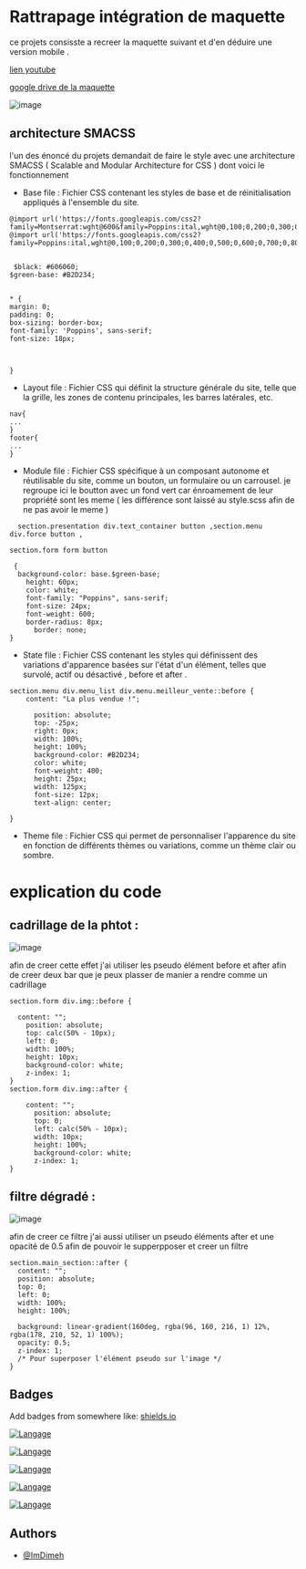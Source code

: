 


# Rattrapage intégration de maquette 

ce projets consisste a recreer la maquette suivant et  d'en déduire une version mobile .

[lien youtube ](https://youtu.be/1lDGR7be3DI)

[google drive de la maquette ](https://drive.google.com/drive/folders/1s6tK-YvGq7gn9BGSvKJAZhI891wYIesJ)

![image](https://github.com/IIM-Creative-Technology/rattrapages-ImDimeh/assets/94788341/168cca3b-163b-49a8-a2d9-1e586f782881)


## architecture SMACSS

l'un des énoncé du projets demandait de faire le style avec une architecture SMACSS ( Scalable and Modular Architecture for CSS ) dont voici le fonctionnement 


-  Base file : Fichier CSS contenant les styles de base et de réinitialisation appliqués à l'ensemble du site.
  ```
@import url('https://fonts.googleapis.com/css2?family=Montserrat:wght@600&family=Poppins:ital,wght@0,100;0,200;0,300;0,400;0,500;0,600;0,700;0,800;0,900;1,100;1,200;1,300;1,400;1,500;1,600;1,700;1,800;1,900&display=swap');
@import url('https://fonts.googleapis.com/css2?family=Poppins:ital,wght@0,100;0,200;0,300;0,400;0,500;0,600;0,700;0,800;0,900;1,100;1,200;1,300;1,400;1,500;1,600;1,700;1,800;1,900&display=swap');


   $black: #606060;
$green-base: #B2D234;


* {
  margin: 0;
  padding: 0;
  box-sizing: border-box;
  font-family: 'Poppins', sans-serif;
  font-size: 18px;
  
  
  
}

```



*  Layout file : Fichier CSS qui définit la structure générale du site, telle que la grille, les zones de contenu principales, les barres latérales, etc.
```
nav{
...
}
footer{
...
}

```
+ Module file : Fichier CSS spécifique à un composant autonome et réutilisable du site, comme un bouton, un formulaire ou un carrousel.
je regroupe ici le boutton avec un fond vert car énroamement de leur propriété sont les meme ( les différence sont laissé au style.scss afin de  ne pas avoir le meme )
```
  section.presentation div.text_container button ,section.menu div.force button ,
 
section.form form button

 {
  background-color: base.$green-base;
    height: 60px;
    color: white;
    font-family: "Poppins", sans-serif;
    font-size: 24px;
    font-weight: 600;
    border-radius: 8px;
      border: none;
}

```
-  State file : Fichier CSS contenant les styles qui définissent des variations d'apparence basées sur l'état d'un élément, telles que survolé, actif ou désactivé , before et after .


```
section.menu div.menu_list div.menu.meilleur_vente::before {
    content: "La plus vendue !";
    
      position: absolute;
      top: -25px;
      right: 0px;
      width: 100%;
      height: 100%;
      background-color: #B2D234;
      color: white;
      font-weight: 400;
      height: 25px;
      width: 125px;
      font-size: 12px;
      text-align: center;

} 

```
* Theme file : Fichier CSS qui permet de personnaliser l'apparence du site en fonction de différents thèmes ou variations, comme un thème clair ou sombre.

# explication du code 

 ## cadrillage de la phtot :
 ![image](https://github.com/IIM-Creative-Technology/rattrapages-ImDimeh/assets/94788341/e9193f6b-66d1-47a6-b1e8-0d33326ef9e0)

 
afin de creer cette effet j'ai utiliser les pseudo élément before et after afin de creer deux bar que je peux plasser de manier a rendre comme un cadrillage 

```
section.form div.img::before {

  content: "";
    position: absolute;
    top: calc(50% - 10px);
    left: 0;
    width: 100%;
    height: 10px;
    background-color: white;
    z-index: 1;
}
section.form div.img::after {

    content: "";
      position: absolute;
      top: 0;
      left: calc(50% - 10px);
      width: 10px;
      height: 100%;
      background-color: white;
      z-index: 1;
}
```



## filtre dégradé  :
![image](https://github.com/IIM-Creative-Technology/rattrapages-ImDimeh/assets/94788341/6a64aedd-46d3-45f2-bb15-c45462667510)


afin de creer ce filtre j'ai aussi utiliser un pseudo éléments after et une opacité de 0.5 afin de pouvoir le supperpposer et creer un filtre 

```
section.main_section::after {
  content: "";
  position: absolute;
  top: 0;
  left: 0;
  width: 100%;
  height: 100%;

  background: linear-gradient(160deg, rgba(96, 160, 216, 1) 12%, rgba(178, 210, 52, 1) 100%);
  opacity: 0.5;
  z-index: 1;
  /* Pour superposer l'élément pseudo sur l'image */
}
```

## Badges


Add badges from somewhere like: [shields.io](https://shields.io/)

[![Langage](https://img.shields.io/badge/langage-Javascript-yellow)](https://choosealicense.com/licenses/mit/)


[![Langage](https://img.shields.io/badge/langage-Css-blue)](https://choosealicense.com/licenses/mit/)

[![Langage](https://img.shields.io/badge/langage-Html-green)](https://choosealicense.com/licenses/mit/)

[![Langage](https://img.shields.io/badge/architecture-SMACSS-lightpink)](https://choosealicense.com/licenses/mit/)

[![Langage](https://img.shields.io/badge/syntaxe-SCSS-pink)](https://choosealicense.com/licenses/mit/)

## Authors

- [@ImDimeh](https://github.com/ImDimeh)

